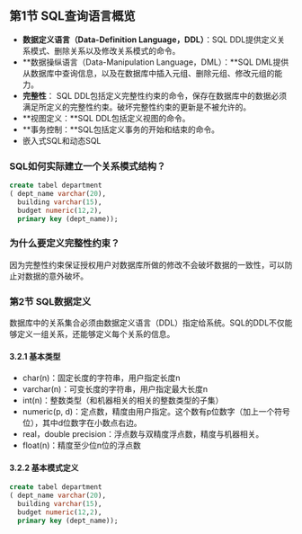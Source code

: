 ## 第1节 SQL查询语言概览

- **数据定义语言（Data-Definition Language，DDL）**：SQL DDL提供定义关系模式、删除关系以及修改关系模式的命令。
- **数据操纵语言（Data-Manipulation Language，DML）：**SQL DML提供从数据库中查询信息，以及在数据库中插入元组、删除元组、修改元组的能力。
- **完整性**： SQL DDL包括定义完整性约束的命令，保存在数据库中的数据必须满足所定义的完整性约束。破坏完整性约束的更新是不被允许的。
- **视图定义：**SQL DDL包括定义视图的命令。
- **事务控制：**SQL包括定义事务的开始和结束的命令。
- 嵌入式SQL和动态SQL

### SQL如何实际建立一个关系模式结构？

```sql
create tabel department
( dept_name varchar(20),
  building varchar(15),
  budget numeric(12,2),
  primary key (dept_name));
```

###  为什么要定义完整性约束？

因为完整性约束保证授权用户对数据库所做的修改不会破坏数据的一致性，可以防止对数据的意外破坏。

### 第2节 SQL数据定义

数据库中的关系集合必须由数据定义语言（DDL）指定给系统。SQL的DDL不仅能够定义一组关系，还能够定义每个关系的信息。

#### 3.2.1 基本类型

- char(n)：固定长度的字符串，用户指定长度n
- varchar(n)：可变长度的字符串，用户指定最大长度n
- int(n)：整数类型（和机器相关的相关的整数类型的子集）
- numeric(p, d)：定点数，精度由用户指定。这个数有p位数字（加上一个符号位），其中d位数字在小数点右边。
- real，double precision：浮点数与双精度浮点数，精度与机器相关。
- float(n)：精度至少位n位的浮点数

#### 3.2.2 基本模式定义

```sql
create tabel department
( dept_name varchar(20),
  building varchar(15),
  budget numeric(12,2),
  primary key (dept_name));
```

